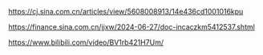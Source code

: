 https://cj.sina.com.cn/articles/view/5608008913/14e436cd1001016kpu

https://finance.sina.com.cn/jjxw/2024-06-27/doc-incaczkm5412537.shtml

https://www.bilibili.com/video/BV1rb421H7Um/